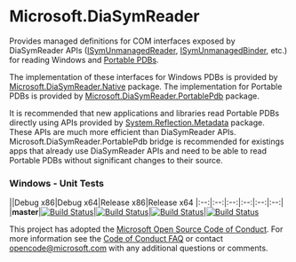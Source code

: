# Microsoft.DiaSymReader

Provides managed definitions for COM interfaces exposed by DiaSymReader APIs ([ISymUnmanagedReader](https://msdn.microsoft.com/en-us/library/ms232131.aspx), [ISymUnmanagedBinder](https://msdn.microsoft.com/en-us/library/ms232451.aspx), etc.) for reading Windows and [Portable PDBs](https://github.com/dotnet/core/blob/master/Documentation/diagnostics/portable_pdb.md).

The implementation of these interfaces for Windows PDBs is provided by [Microsoft.DiaSymReader.Native](https://www.nuget.org/packages/Microsoft.DiaSymReader.Native) package. The implementation for Portable PDBs is provided by [Microsoft.DiaSymReader.PortablePdb](https://www.nuget.org/packages/Microsoft.DiaSymReader.PortablePdb) package. 

It is recommended that new applications and libraries read Portable PDBs directly using APIs provided by [System.Reflection.Metadata](https://www.nuget.org/packages/System.Reflection.Metadata) package. These APIs are much more efficient than DiaSymReader APIs. Microsoft.DiaSymReader.PortablePdb bridge is recommended for existings apps that already use DiaSymReader APIs and need to be able to read Portable PDBs without significant changes to their source.

[//]: # (Begin current test results)

### Windows - Unit Tests
||Debug x86|Debug x64|Release x86|Release x64
|:--:|:--:|:--:|:--:|:--:|:--:|
|**master**|[![Build Status](http://dotnet-ci.cloudapp.net/job/dotnet_symreader/job/master/job/windows_debug_unit32/badge/icon)](http://dotnet-ci.cloudapp.net/job/dotnet_symreader/job/master/job/windows_debug_unit32/)|[![Build Status](http://dotnet-ci.cloudapp.net/job/dotnet_symreader/job/master/job/windows_debug_unit64/badge/icon)](http://dotnet-ci.cloudapp.net/job/dotnet_symreader/job/master/job/windows_debug_unit64/)|[![Build Status](http://dotnet-ci.cloudapp.net/job/dotnet_symreader/job/master/job/windows_release_unit32/badge/icon)](http://dotnet-ci.cloudapp.net/job/dotnet_symreader/job/master/job/windows_release_unit32/)|[![Build Status](http://dotnet-ci.cloudapp.net/job/dotnet_symreader/job/master/job/windows_release_unit64/badge/icon)](http://dotnet-ci.cloudapp.net/job/dotnet_symreader/job/master/job/windows_release_unit64/)

[//]: # (End current test results)


This project has adopted the [Microsoft Open Source Code of Conduct](https://opensource.microsoft.com/codeofconduct/). For more information see the [Code of Conduct FAQ](https://opensource.microsoft.com/codeofconduct/faq/) or contact [opencode@microsoft.com](mailto:opencode@microsoft.com) with any additional questions or comments.

